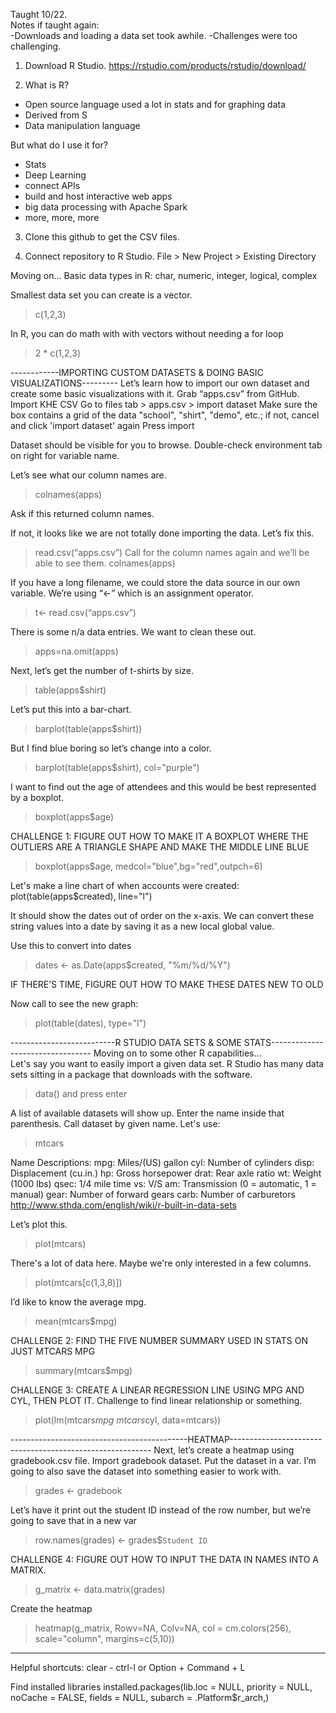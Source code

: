 Taught 10/22.  
Notes if taught again:  
-Downloads and loading a data set took awhile. 
-Challenges were too challenging. 

1. Download R Studio.
https://rstudio.com/products/rstudio/download/
  
2. What is R?
  - Open source language used a lot in stats and for graphing data
  - Derived from S
  - Data manipulation language

But what do I use it for? 
- Stats
- Deep Learning
- connect APIs
- build and host interactive web apps
- big data processing with Apache Spark
- more, more, more

3. Clone this github to get the CSV files.

4. Connect repository to R Studio. File > New Project > Existing Directory


Moving on...
Basic data types in R:
  char, numeric, integer, logical, complex

Smallest data set you can create is a vector.
> c(1,2,3)

In R, you can do math with with vectors without needing a for loop
> 2 * c(1,2,3)


  
  ------------IMPORTING CUSTOM DATASETS & DOING BASIC VISUALIZATIONS---------
  Let’s learn how to import our own dataset and create some basic visualizations with it. Grab “apps.csv” from GitHub.
Import KHE CSV
Go to files tab > apps.csv > import dataset
Make sure the box contains a grid of the data "school", "shirt", "demo", etc.; if not, cancel and click 'import dataset' again
Press import

Dataset should be visible for you to browse. Double-check environment tab on right for variable name. 

Let’s see what our column names are. 
>	colnames(apps)

Ask if this returned column names.

If not, it looks like we are not totally done importing the data. Let’s fix this. 
>	read.csv(“apps.csv”)
Call for the column names again and we’ll be able to see them.
>	colnames(apps)

If you have a long filename, we could store the data source in our own variable. We’re using “<-” which is an assignment operator.
>	t<- read.csv(“apps.csv”)

There is some n/a data entries. We want to clean these out.  
>	apps=na.omit(apps)


Next, let’s get the number of t-shirts by size.
>	table(apps$shirt)

Let’s put this into a bar-chart.  
>	barplot(table(apps$shirt))

But I find blue boring so let’s change into a color. 
>	barplot(table(apps$shirt), col="purple")

I want to find out the age of attendees and this would be best represented by a boxplot.
>	boxplot(apps$age)

CHALLENGE 1: FIGURE OUT HOW TO MAKE IT A BOXPLOT WHERE THE OUTLIERS ARE A TRIANGLE SHAPE AND MAKE THE MIDDLE LINE BLUE
>	boxplot(apps$age, medcol="blue",bg="red",outpch=6)  

Let's make a line chart of when accounts were created:
  plot(table(apps$created), line="l")
  
It should show the dates out of order on the x-axis. We can convert these string values into a date by saving it as a new local global value.

Use this to convert into dates
 >	dates <- as.Date(apps$created, "%m/%d/%Y")

IF THERE’S TIME, FIGURE OUT HOW TO MAKE THESE DATES NEW TO OLD
  
Now call to see the new graph:
>	plot(table(dates), type="l")
  
--------------------------R STUDIO DATA SETS & SOME STATS---------------------------------
Moving on to some other R capabilities...  
Let's say you want to easily import a given data set. R Studio has many data sets sitting in a package that downloads with the software.
>	data()              and press enter

A list of available datasets will show up. Enter the name inside that parenthesis.
Call dataset by given name. Let's use:
>	mtcars

Name Descriptions:
mpg: Miles/(US) gallon
cyl: Number of cylinders
disp: Displacement (cu.in.)
hp: Gross horsepower
drat: Rear axle ratio
wt: Weight (1000 lbs)
qsec: 1/4 mile time
vs: V/S
am: Transmission (0 = automatic, 1 = manual)
gear: Number of forward gears
carb: Number of carburetors
http://www.sthda.com/english/wiki/r-built-in-data-sets

Let’s plot this.
 >	plot(mtcars)

There's a lot of data here. Maybe we're only interested in a few columns. 
>	plot(mtcars[c(1,3,8)])

I’d like to know the average mpg. 
>	mean(mtcars$mpg)

CHALLENGE 2: FIND THE FIVE NUMBER SUMMARY USED IN STATS ON JUST MTCARS MPG
> 	summary(mtcars$mpg)

CHALLENGE 3: CREATE A LINEAR REGRESSION LINE USING MPG AND CYL, THEN PLOT IT. 
Challenge to find linear relationship or something.  
> plot(lm(mtcars$mpg~mtcars$cyl, data=mtcars))

--------------------------------------------HEATMAP----------------------------------------------------------
Next, let’s create a heatmap using gradebook.csv file. Import gradebook dataset. 
Put the dataset in a var. I’m going to also save the dataset into something easier to work with.
>	 grades <- gradebook

Let’s have it print out the student ID instead of the row number, but we’re going to save that in a new var
> 	row.names(grades) <- grades$`Student ID`

CHALLENGE 4: FIGURE OUT HOW TO INPUT THE DATA IN NAMES INTO A MATRIX. 
>	g_matrix <- data.matrix(grades)

Create the heatmap
>	heatmap(g_matrix, Rowv=NA, Colv=NA, col = cm.colors(256), scale="column", margins=c(5,10))


--------------------------------------------------------------------------------------------------------------------
Helpful shortcuts:
clear - ctrl-l or Option + Command + L

Find installed libraries
installed.packages(lib.loc = NULL, priority = NULL,
                   noCache = FALSE, fields = NULL,
                   subarch = .Platform$r_arch,)

